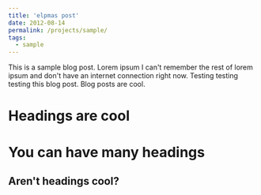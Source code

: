 ```yaml
---
title: 'elpmas post'
date: 2012-08-14
permalink: /projects/sample/
tags:
  - sample
---
```


This is a sample blog post. Lorem ipsum I can't remember the rest of lorem ipsum and don't have an internet connection right now. Testing testing testing this blog post. Blog posts are cool.

Headings are cool
======

You can have many headings
======

Aren't headings cool?
------